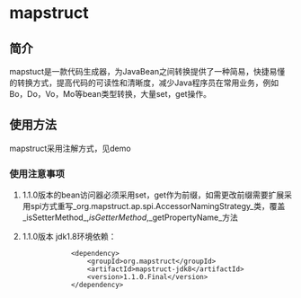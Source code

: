# mapstruct 

## 简介

mapstuct是一款代码生成器，为JavaBean之间转换提供了一种简易，快捷易懂的转换方式，提高代码的可读性和清晰度，减少Java程序员在常用业务，例如Bo，Do，Vo，Mo等bean类型转换，大量set，get操作。

## 使用方法

mapstruct采用注解方式，见demo

### 使用注意事项

1. 1.1.0版本的bean访问器必须采用set，get作为前缀，如需更改前缀需要扩展采用spi方式重写_org.mapstruct.ap.spi.AccessorNamingStrategy_类，覆盖_isSetterMethod_,_isGetterMethod_,_getPropertyName_方法

2. 1.1.0版本 jdk1.8环境依赖：

   ```
               <dependency>
                   <groupId>org.mapstruct</groupId>
                   <artifactId>mapstruct-jdk8</artifactId>
                   <version>1.1.0.Final</version>
               </dependency>

   ```

   ​